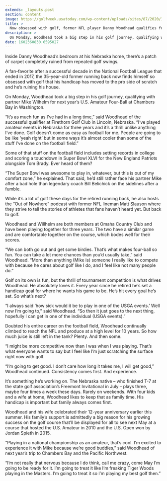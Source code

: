 ```yaml
--- 
extends: _layouts.post 
section: content 
image: https://golfweek.usatoday.com/wp-content/uploads/sites/87/2020/10/WoodheadWilhelm-e1602007125493.jpg?w=1024&h=576&crop=1 
title: > 
  Now obsessed with golf, former NFL player Danny Woodhead qualifies for U.S. Amateur Four-Ball at Chambers Bay 
description: > 
  On Monday, Woodhead took a big step in his golf journey, qualifying with partner Mike Wilhelm for next year’s U.S.“I always said ‘how sick would it be to play in one of the USGA events.’ Well now I’m going to,” said Woodhead.“I’m not really that nervous because I do think, call me crazy, come May I’m going to be ready for it.I’m going to treat it like I’m freaking Tiger Woods playing in the Masters.I’m going to treat it so I’m playing my best golf then.” 
date: 1602360830.6595027 
--- 
```

Inside Danny Woodhead’s bedroom at his Nebraska home, there’s a patch of carpet completely ruined from repeated golf swings.

A fan-favorite after a successful decade in the National Football League that ended in 2017, the 35-year-old former running back now finds himself so obsessed with golf that his handicap has moved to the pro side of scratch and he’s ruining his house.

On Monday, Woodhead took a big step in his golf journey, qualifying with partner Mike Wilhelm for next year’s U.S. Amateur Four-Ball at Chambers Bay in Washington.

“It’s as much fun as I’ve had in a long time,” said Woodhead of the successful qualifier at Firethorn Golf Club in Lincoln, Nebraska. “I’ve played amateur events in Nebraska for three years and it’s a thrill unlike anything I’ve done. Golf doesn’t come as easy as football for me. People are going to be like ‘yeah right’ but in some ways it’s almost cooler than some of the stuff I’ve done on the football field.”

Some of that stuff on the football field includes setting records in college and scoring a touchdown in Super Bowl XLVI for the New England Patriots alongside Tom Brady. Ever heard of them?

“The Super Bowl was awesome to play in, whatever, but this is out of my comfort zone,” he explained. That said, he’d still rather face his partner Mike after a bad hole than legendary coach Bill Belichick on the sidelines after a fumble.

While it’s a lot of golf these days for the retired running back, he also hosts the “Out of Nowhere” podcast with former NFL lineman Matt Slauson where they strive to tell the stories of athletes that fans haven’t heard yet. But back to golf.

Woodhead and Willhelm are both members at Omaha Country Club and have been playing together for three years. The two have a similar game and are comfortable together on the course, which bodes well for their scores.

“We can both go out and get some birdies. That’s what makes four-ball so fun. You can take a lot more chances than you’d usually take,” said Woodhead. “More than anything (Mike is) someone I really like to compete with because he cares about golf like I do, and I feel like not many people do.”

Golf on its own is fun, but the thrill of tournament competition is what drives Woodhead. He absolutely loves it. Every year since he retired he’s set a handicap goal for where he wants his game to be. He’s hit every goal he’s set. So what’s next?

“I always said ‘how sick would it be to play in one of the USGA events.’ Well now I’m going to,” said Woodhead. “So then it just goes to the next thing, hopefully I can get in one of the individual (USGA events).”

Doubted his entire career on the football field, Woodhead continually climbed to reach the NFL and produce at a high level for 10 years. So how much juice is still left in the tank? Plenty. And then some.

“I might be more competitive now than I was when I was playing. That’s what everyone wants to say but I feel like I’m just scratching the surface right now with golf.

“I’m going to get good. I don’t care how long it takes me, I will get good,” Woodhead continued. Consistency comes first. And experience.

It’s something he’s working on. The Nebraska native – who finished T-7 at the state golf association’s Freemont Invitational in July – plays three, maybe four times a week these days. Rarely on weekends. With four kids and a wife at home, Woodhead likes to keep that as family time. His handicap is important but family always comes first.

Woodhead and his wife celebrated their 12-year anniversary earlier this summer. His family’s support is admittedly a big reason for his growing success on the golf course that’ll be displayed for all to see next May at a course that hosted the U.S. Amateur in 2010 and the U.S. Open won by Jordan Spieth in 2015.

“Playing in a national championship as an amateur, that’s cool. I’m excited to experience it with Mike because we’re good buddies,” said Woodhead of next year’s trip to Chambers Bay and the Pacific Northwest.

“I’m not really that nervous because I do think, call me crazy, come May I’m going to be ready for it. I’m going to treat it like I’m freaking Tiger Woods playing in the Masters. I’m going to treat it so I’m playing my best golf then.”